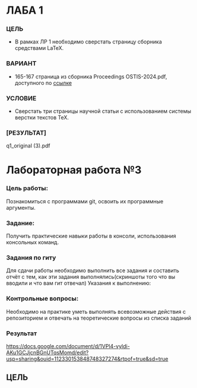 # ЛАБА 1

### ЦЕЛЬ

- В рамках ЛР 1 необходимо сверстать страницу сборника средствами LaTeX.

### ВАРИАНТ

- 165-167 страница из сборника Proceedings OSTIS-2024.pdf, доступного по [ссылке](https://proc.ostis.net/proc/Proceedings%20OSTIS-2024.pdf)

### УСЛОВИЕ

- Сверстать три страницы научной статьи с использованием системы верстки текстов TeX.

### [РЕЗУЛЬТАТ]
q1_original (3).pdf


# Лабораторная работа №3
### Цель работы:
Познакомиться с программами git, освоить их программные аргументы.
### Задание:
Получить практические навыки работы в консоли, использования консольных команд.
### Задания по гиту
Для сдачи работы необходимо выполнить все задания и составить отчёт с тем, как эти задания выполнялись(скриншоты того что вы вводили и что вам гит отвечал)
Указания к выполнению:

### Контрольные вопросы:
Необходимо на практике уметь выполнять всевозможные действия с репозиторием и отвечать на теоретические вопросы из списка заданий
### Результат  
https://docs.google.com/document/d/1VPl4-vyldi-AKu1GCJjcnBGnUTqsMomd/edit?usp=sharing&ouid=112330153848748327274&rtpof=true&sd=true
## ЦЕЛЬ

